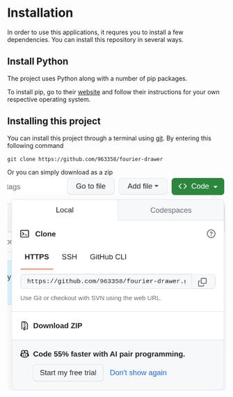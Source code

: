 # Installation
In order to use this applications, it requres you to install a few dependencies. 
You can install this repository in several ways.

## Install Python
The project uses Python along with a number of pip packages.

To install pip, go to their [website](https://www.python.org/) and follow their instructions for your own respective operating system.


## Installing this project
You can install this project through a terminal using [git](https://git-scm.com/book/en/v2/Getting-Started-Installing-Git). By entering this following command
```
git clone https://github.com/963358/fourier-drawer
```
Or you can simply download as a zip 
![install-zip](readme_images/install-zip.png)


   

